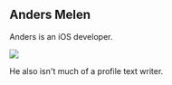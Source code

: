 <div id="bio">
<h2>Anders Melen</h2>
<p>
	Anders is an iOS developer. 
</p>
<img src="https://identicons.github.com/9f421344d6c2a8735cce3490958aed17.png" />
<p>
	He also isn't much of a profile text writer.
</p>
</div>